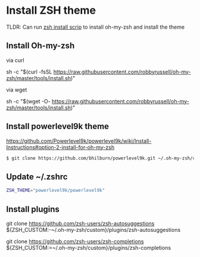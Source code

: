 # Install ZSH theme

TLDR: Can run [zsh install scrip](../scripts/installZshTheme.sh) to install oh-my-zsh and install the theme

## Install Oh-my-zsh

via curl

sh -c "\$(curl -fsSL https://raw.githubusercontent.com/robbyrussell/oh-my-zsh/master/tools/install.sh)"

via wget

sh -c "\$(wget -O- https://raw.githubusercontent.com/robbyrussell/oh-my-zsh/master/tools/install.sh)"

## Install powerlevel9k theme

https://github.com/Powerlevel9k/powerlevel9k/wiki/Install-Instructions#option-2-install-for-oh-my-zsh

```bash
$ git clone https://github.com/bhilburn/powerlevel9k.git ~/.oh-my-zsh/custom/themes/powerlevel9k
```

## Update ~/.zshrc

```bash
ZSH_THEME="powerlevel9k/powerlevel9k"
```

## Install plugins

git clone https://github.com/zsh-users/zsh-autosuggestions \${ZSH_CUSTOM:-~/.oh-my-zsh/custom}/plugins/zsh-autosuggestions

git clone https://github.com/zsh-users/zsh-completions \${ZSH_CUSTOM:=~/.oh-my-zsh/custom}/plugins/zsh-completions
